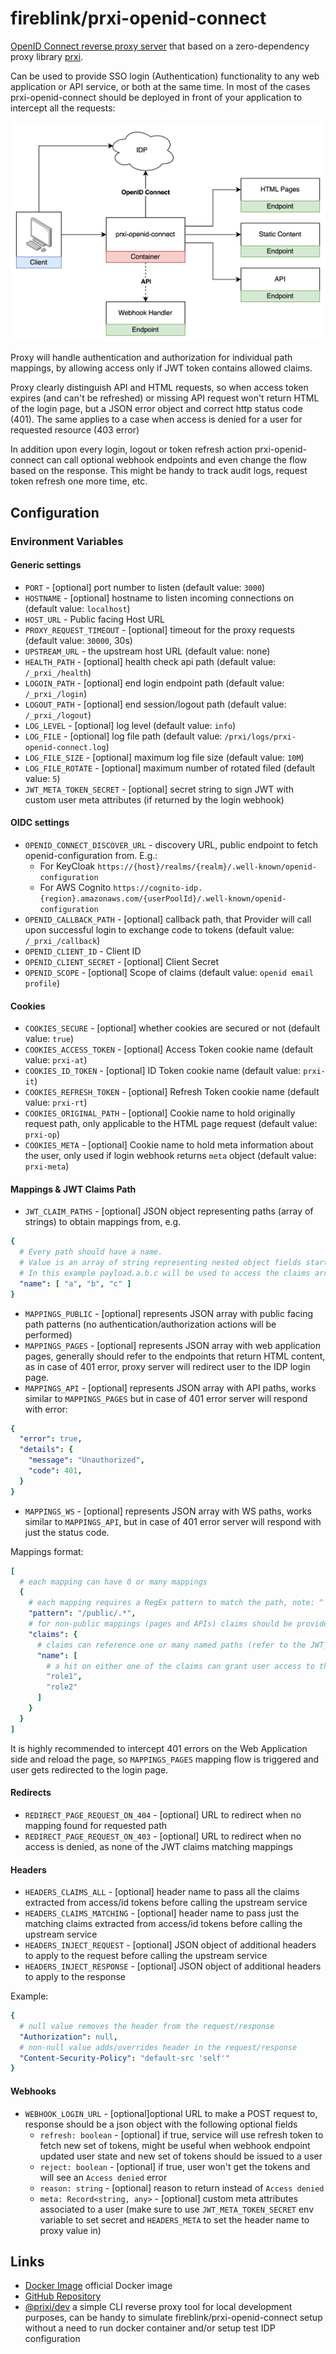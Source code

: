 # fireblink/prxi-openid-connect

[OpenID Connect reverse proxy server](https://hub.docker.com/r/fireblink/prxi-openid-connect) that based on a zero-dependency proxy library [prxi](https://www.npmjs.com/package/prxi).

Can be used to provide SSO login (Authentication) functionality to any web application or API service, or both at the same time.
In most of the cases prxi-openid-connect should be deployed in front of your application to intercept all the requests:

![diagram](docs/assets/prxi-openid-connect.png)

Proxy will handle authentication and authorization for individual path mappings, by allowing access only if JWT token contains allowed claims.

Proxy clearly distinguish API and HTML requests, so when access token expires (and can't be refreshed) or missing API request won't return HTML of the login page, but a JSON error object and correct http status code (401). The same applies to a case when access is denied for a user for requested resource (403 error)

In addition upon every login, logout or token refresh action prxi-openid-connect can call optional webhook endpoints and even change the flow based on the response. This might be handy to track audit logs, request token refresh one more time, etc.

## Configuration

### Environment Variables

#### Generic settings
- `PORT` - [optional] port number to listen (default value: `3000`)
- `HOSTNAME` - [optional] hostname to listen incoming connections on (default value: `localhost`)
- `HOST_URL` - Public facing Host URL
- `PROXY_REQUEST_TIMEOUT` - [optional] timeout for the proxy requests (default value: `30000`, 30s)
- `UPSTREAM_URL` - the upstream host URL (default value: none)
- `HEALTH_PATH` - [optional] health check api path (default value: `/_prxi_/health`)
- `LOGOIN_PATH` - [optional] end login endpoint path (default value: `/_prxi_/login`)
- `LOGOUT_PATH` - [optional] end session/logout path (default value: `/_prxi_/logout`)
- `LOG_LEVEL` - [optional] log level (default value: `info`)
- `LOG_FILE` - [optional] log file path (default value: `/prxi/logs/prxi-openid-connect.log`)
- `LOG_FILE_SIZE` - [optional] maximum log file size (default value: `10M`)
- `LOG_FILE_ROTATE` - [optional] maximum number of rotated filed (default value: `5`)
- `JWT_META_TOKEN_SECRET` - [optional] secret string to sign JWT with custom user meta attributes (if returned by the login webhook)

#### OIDC settings
- `OPENID_CONNECT_DISCOVER_URL` - discovery URL, public endpoint to fetch openid-configuration from. E.g.:
  - For KeyCloak `https://{host}/realms/{realm}/.well-known/openid-configuration`
  - For AWS Cognito `https://cognito-idp.{region}.amazonaws.com/{userPoolId}/.well-known/openid-configuration`
- `OPENID_CALLBACK_PATH` - [optional] callback path, that Provider will call upon successful login to exchange code to tokens (default value: `/_prxi_/callback`)
- `OPENID_CLIENT_ID` - Client ID
- `OPENID_CLIENT_SECRET` - [optional] Client Secret
- `OPENID_SCOPE` - [optional] Scope of claims (default value: `openid email profile`)

#### Cookies
- `COOKIES_SECURE` - [optional] whether cookies are secured or not (default value: `true`)
- `COOKIES_ACCESS_TOKEN` - [optional] Access Token cookie name (default value: `prxi-at`)
- `COOKIES_ID_TOKEN` - [optional] ID Token cookie name (default value: `prxi-it`)
- `COOKIES_REFRESH_TOKEN` - [optional] Refresh Token cookie name (default value: `prxi-rt`)
- `COOKIES_ORIGINAL_PATH` - [optional] Cookie name to hold originally request path, only applicable to the HTML page request (default value: `prxi-op`)
- `COOKIES_META` - [optional] Cookie name to hold meta information about the user, only used if login webhook returns `meta` object (default value: `prxi-meta`)

#### Mappings & JWT Claims Path

- `JWT_CLAIM_PATHS` - [optional] JSON object representing paths (array of strings) to obtain mappings from, e.g.

```yaml
{
  # Every path should have a name.
  # Value is an array of string representing nested object fields starting from JWT payload
  # In this example payload.a.b.c will be used to access the claims array
  "name": [ "a", "b", "c" ]
}
```
- `MAPPINGS_PUBLIC` - [optional] represents JSON array with public facing path patterns (no authentication/authorization actions will be performed)
- `MAPPINGS_PAGES` - [optional] represents JSON array with web application pages, generally should refer to the endpoints that return HTML content, as in case of 401 error, proxy server will redirect user to the IDP login page.
- `MAPPINGS_API` - [optional] represents JSON array with API paths, works similar to `MAPPINGS_PAGES` but in case of 401 error server will respond with error:

```yaml
{
  "error": true,
  "details": {
    "message": "Unauthorized",
    "code": 401,
  }
}
```

- `MAPPINGS_WS` - [optional] represents JSON array with WS paths, works similar to `MAPPINGS_API`, but in case of 401 error server will respond with just the status code.

Mappings format:

```yaml
[
  # each mapping can have 0 or many mappings
  {
    # each mapping requires a RegEx pattern to match the path, note: ^ and $ characters can be omitted
    "pattern": "/public/.*",
    # for non-public mappings (pages and APIs) claims should be provided to grant access to the resource
    "claims": {
      # claims can reference one or many named paths (refer to the JWT_CLAIM_PATHS environment variable configuration)
      "name": [
        # a hit on either one of the claims can grant user access to the resource
        "role1",
        "role2"
      ]
    }
  }
]
```

It is highly recommended to intercept 401 errors on the Web Application side and reload the page, so `MAPPINGS_PAGES` mapping flow is triggered and user gets redirected to the login page.

#### Redirects
- `REDIRECT_PAGE_REQUEST_ON_404` - [optional] URL to redirect when no mapping found for requested path
- `REDIRECT_PAGE_REQUEST_ON_403` - [optional] URL to redirect when no access is denied, as none of the JWT claims matching mappings

#### Headers

- `HEADERS_CLAIMS_ALL` - [optional] header name to pass all the claims extracted from access/id tokens before calling the upstream service
- `HEADERS_CLAIMS_MATCHING` - [optional] header name to pass just the matching claims extracted from access/id tokens before calling the upstream service
- `HEADERS_INJECT_REQUEST` - [optional] JSON object of additional headers to apply to the request before calling the upstream service
- `HEADERS_INJECT_RESPONSE` - [optional] JSON object of additional headers to apply to the response

Example:
```yaml
{
  # null value removes the header from the request/response
  "Authorization": null,
  # non-null value adds/overrides header in the request/response
  "Content-Security-Policy": "default-src 'self'"
}
```

#### Webhooks
- `WEBHOOK_LOGIN_URL` - [optional]optional URL to make a POST request to, response should be a json object with the following optional fields
  - `refresh: boolean` - [optional] if true, service will use refresh token to fetch new set of tokens, might be useful when webhook endpoint updated user state and new set of tokens should be issued to a user
  - `reject: boolean` - [optional] if true, user won't get the tokens and will see an `Access denied` error
  - `reason: string` - [optional] reason to return instead of `Access denied`
  - `meta: Record<string, any>` - [optional] custom meta attributes associated to a user (make sure to use `JWT_META_TOKEN_SECRET` env variable to set secret and `HEADERS_META` to set the header name to proxy value in)

## Links

- [Docker Image](https://hub.docker.com/r/fireblink/prxi-openid-connect) official Docker image
- [GitHub Repository](https://github.com/FireBlinkLTD/prxi-openid-connect)
- [@prixi/dev](https://www.npmjs.com/package/@prxi/dev) a simple CLI reverse proxy tool for local development purposes, can be handy to simulate fireblink/prxi-openid-connect setup without a need to run docker container and/or setup test IDP configuration
